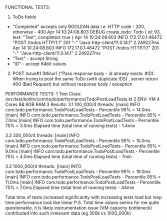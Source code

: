 
FUNCTIONAL TESTS:
1) ToDo fields
 - "Completed" accepts only BOOLEAN data i.e. HTTP code - 200, otherwise - 400
   Apr 14 10:24:08.803 DEBUG create_todo: Todo { id: 93, text: "Test", completed: true }
   Apr 14 10:24:08.803  INFO 172.17.0.1:46472 "POST /todos HTTP/1.1" 201 "-" "Java-http-client/11.0.14.1" 2.249227ms
   Apr 14 10:24:08.803  INFO 172.17.0.1:46472 "POST /todos HTTP/1.1" 201 "-" "Java-http-client/11.0.14.1" 2.249227ms 
 - "Text" - accept String 
 - "ID" - accept 64bit values
2) POST
Issue#1 (Minor) ("Pass response body - id already exists: #ID): When trying to post the same ToDo (with duplicate IDS) , server return 400 (Bad Request) but without response body / exception

PERFORMANCE TESTS:
1 Test Class: /src/test/kotlin/com/todo/performance/TodoPostLoadTests.kt
2 ENV: VM 4 Cores && 8GB RAM
3 Results: 
3.1 100_000/4 threads:
[main] INFO com.todo.performance.TodoPostLoadTests - Percentile 99% =  14.0ms
[main] INFO com.todo.performance.TodoPostLoadTests - Percentile 95% =  7.0ms
[main] INFO com.todo.performance.TodoPostLoadTests - Percentile 75% =  3.0ms
Elapsed time (total time of running tests) - 1.4min

3.2 300_000/4 threads:
[main] INFO com.todo.performance.TodoPostLoadTests - Percentile 99% =  15.0ms
[main] INFO com.todo.performance.TodoPostLoadTests - Percentile 95% =  9.0ms
[main] INFO com.todo.performance.TodoPostLoadTests - Percentile 75% =  4.0ms
Elapsed time (total time of running tests) - 7min

3.3 1000_000/4 threads:
[main] INFO com.todo.performance.TodoPostLoadTests - Percentile 99% =  19.0ms
[main] INFO com.todo.performance.TodoPostLoadTests - Percentile 95% =  11.0ms
[main] INFO com.todo.performance.TodoPostLoadTests - Percentile 75% =  7.0ms
Elapsed time (total time of running tests) - 44min

Total time of tests increased significantly with increasing tests load but resp time performance look like linear
P.S. Total time values seems for me quite questionable, it is likely instrumentation issue (VM capacity bottleneck) contributed into such irrelevant data (eg 300k vs 1000_000k) 

